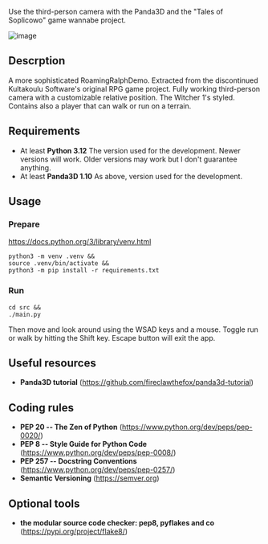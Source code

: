 Use the third-person camera with the Panda3D and the "Tales of Soplicowo" game
wannabe project.

![image](screenshot.png "Tales of Soplicowo screenshot")

## Descrption
A more sophisticated RoamingRalphDemo. Extracted from the discontinued
Kultakoulu Software's original RPG game project. Fully working third-person
camera with a customizable relative position. The Witcher 1's styled. Contains
also a player that can walk or run on a terrain.

## Requirements
- At least **Python 3.12**
The version used for the development. Newer versions will work. Older versions
may work but I don't guarantee anything.
- At least **Panda3D 1.10**
As above, version used for the development.

## Usage
### Prepare
https://docs.python.org/3/library/venv.html
```
python3 -m venv .venv &&
source .venv/bin/activate &&
python3 -m pip install -r requirements.txt
```

### Run
```
cd src &&
./main.py
```
Then move and look around using the WSAD keys and a mouse. Toggle run or walk
by hitting the Shift key. Escape button will exit the app.

## Useful resources
- **Panda3D tutorial**
(https://github.com/fireclawthefox/panda3d-tutorial)

## Coding rules
- **PEP 20 -- The Zen of Python** (https://www.python.org/dev/peps/pep-0020/)
- **PEP 8 -- Style Guide for Python Code**
(https://www.python.org/dev/peps/pep-0008/)
- **PEP 257 -- Docstring Conventions**
(https://www.python.org/dev/peps/pep-0257/)
- **Semantic Versioning**
(https://semver.org)

## Optional tools
- **the modular source code checker: pep8, pyflakes and co**
(https://pypi.org/project/flake8/)
